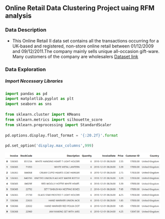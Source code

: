 ## Online Retail Data Clustering Project uaing RFM analysis

### Data Description 

- This Online Retail II data set contains all the transactions occurring for a UK-based and registered, non-store online retail between 01/12/2009 and 09/12/2011.The company mainly sells unique all-occasion gift-ware. Many customers of the company are wholesalers [Dataset link](https://archive.ics.uci.edu/dataset/502/online+retail+ii)

### Data Exploration

##### Import Necessary Libraries

``` python
import pandas as pd
import matplotlib.pyplot as plt
import seaborn as sns

from sklearn.cluster import KMeans
from sklearn.metrics import silhouette_score
from sklearn.preprocessing import StandardScaler

pd.options.display.float_format = '{:20.2f}'.format

pd.set_option('display.max_columns',999)
```
![Screenshot](./Image/dataset.png)
